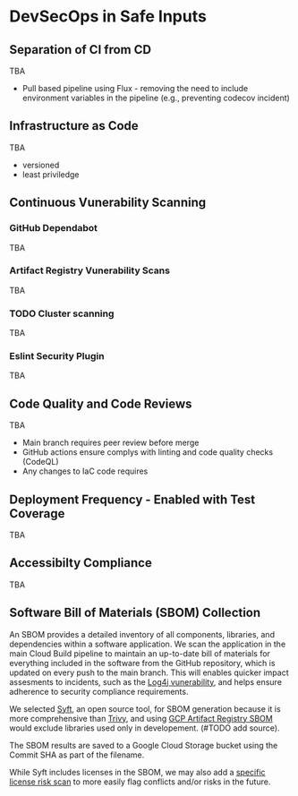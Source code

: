 # DevSecOps in Safe Inputs

## Separation of CI from CD

TBA

- Pull based pipeline using Flux - removing the need to include environment variables in the pipeline (e.g., preventing codecov incident)

## Infrastructure as Code

TBA

- versioned
- least priviledge

## Continuous Vunerability Scanning

### GitHub Dependabot

TBA

### Artifact Registry Vunerability Scans

TBA

### TODO Cluster scanning

TBA

### Eslint Security Plugin

TBA

## Code Quality and Code Reviews

TBA

- Main branch requires peer review before merge
- GitHub actions ensure complys with linting and code quality checks (CodeQL)
- Any changes to IaC code requires

## Deployment Frequency - Enabled with Test Coverage

TBA

## Accessibilty Compliance

TBA

## Software Bill of Materials (SBOM) Collection

An SBOM provides a detailed inventory of all components, libraries, and dependencies within a software application. We scan the application in the main Cloud Build pipeline to maintain an up-to-date bill of materials for everything included in the software from the GitHub repository, which is updated on every push to the main branch. This will enables quicker impact assesments to incidents, such as the [Log4j vunerability](https://en.wikipedia.org/wiki/Log4Shell), and helps ensure adherence to security compliance requirements.

We selected [Syft](https://github.com/anchore/syft), an open source tool, for SBOM generation because it is more comprehensive than [Trivy](https://aquasecurity.github.io/trivy/v0.33/docs/sbom/), and using [GCP Artifact Registry SBOM](https://cloud.google.com/artifact-analysis/docs/sbom-overview) would exclude libraries used only in developement. (#TODO add source).

The SBOM results are saved to a Google Cloud Storage bucket using the Commit SHA as part of the filename.

While Syft includes licenses in the SBOM, we may also add a [specific license risk scan](https://aquasecurity.github.io/trivy/v0.47/docs/scanner/license/) to more easily flag conflicts and/or risks in the future.

